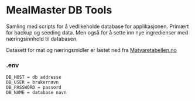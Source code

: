 # MealMaster DB Tools

Samling med scripts for å vedlikeholde database for applikasjonen.
Primært for backup og seeding data. Men også for å sette inn nye ingredienser med næringsinnhold til databasen.

Datasett for mat og næringsmidler er lastet ned fra [Matvaretabellen.no](https://www.matvaretabellen.no/api/)

### .env

```config
DB_HOST = db addresse
DB_USER = brukernavn
DB_PASSWORD = passord
DB_NAME = database navn
```

